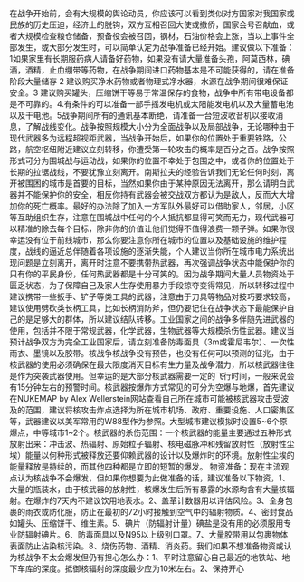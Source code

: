 
在战争开始前，会有大规模的舆论动员，你应该可以看到类似对方国家对我国家或民族的历史压迫，经济上的脱钩，双方互相召回大使或撤侨，国家会号召献血，或者大规模检查粮仓储备，预备役会被召回，钢材，石油价格会上涨，当以上事件全部发生，或大部分发生时，可以简单认定为战争准备已经开始。建议做以下准备：1如果家里有长期服药病人请备好药物，如果没有请大量准备头孢，阿莫西林，碘酒，酒精，止血绷带等药物，在战争期间进口药物基本是不可能获得的，请在准备阶段大量储存 2 建议购买净水药物或者物理式净水器，水源在战争期间很难保证安全。3 建议购买罐头，压缩饼干等易于常温保存的食物，战争中所有带电设备都是不可靠的。4.有条件的可以准备一部手摇发电机或太阳能发电机以及大量蓄电池以及干电池。5战争期间所有的通讯基本断绝，请准备一台短波收音机以接收消息，了解战线变化。战争按照规模大小分为全面战争以及局部战争，无论哪种由于现代武器多为远程超视距武器，当战争开始后，如果你的位置处于重要铁路，公路，航空枢纽附近建议立刻转移，你遭受第一轮攻击的概率是百分之百。战争按照形式可分为围城战与运动战，如果你的位置不幸处于包围之中，或者你的位置处于长期的拉锯战线，不要犹豫立刻离开。南斯拉夫的经验告诉我们无论任何时刻，离开被围困的城市是首要的目标，当然如果你由于某种原因无法离开，那么请明白武器并不能保护你的安全，相反你持有武器会被交战双方都认为是敌人，反而大大增加你的死亡概率。最好的办法除了加入一方军队外最好可以借助家人，邻居，小区等互助组织生存，注意在围城战中任何的个人抵抗都显得可笑而无力，现代武器可以精准的除去每个目标，除非你的价值让他们觉得不值得浪费一颗子弹。如果你很幸运没有位于前线城市，那么你要注意你所在城市的位置以及基础设施的维护程度，战线的逼近总伴随着各项设施的逐渐失能，个人建议当你所在城市电力系统出现问题是立刻离开，离开时注意不要携带热武器，再次强调战争状态中能保护你的只有你的平民身份，任何热武器都是十分可笑的。因为战争期间大量人员物资处于匮乏状态，为了保障自己及家人生存使用暴力手段掠夺变得常见，所以转移过程中建议携带一些扳手、铲子等类工具的武器，注意由于刀具等物品对技巧要求较高，建议使用劈砍类长柄工具，比如长柄消防斧，但仍要记住在战争状态下最能保护自己的是足够大的群体，所以建议结队转移。工业国家之间的战争多伴随先进武器的使用，包括并不限于常规武器，化学武器，生物武器等大规模杀伤性武器。建议当预计战争双方为完全工业国家后，请立刻准备防毒面具（3m或霍尼韦尔）、一次性雨衣、墨镜以及胶带。核战争核战争没有预告，也没有任何可以预测的征兆，由于核武器的使用必须确保在最大限度消灭目标有生力量及战争潜力，所以核武器往往是作为突袭武器使用。但幸运的是大部分核武器需要一定的飞行时间，一般来说会有15分钟左右的预警时间。核武器按爆炸方式常见的可分为空爆与地爆，首先建议在NUKEMAP by Alex Wellerstein网站查看自己所在城市可能被核武器攻击受波及的范围，建议将核攻击炸点选择为所在城市机场、政府、重要设施、人口密集区等，武器建议以美军常用的W88型作为参照。大型城市建议模拟时设置5~6个原爆点，中等城市1~2个。核武器的杀伤范围：一个核武器的能量主要通过五种形式放射出来：冲击波、热辐射、原始粒子辐射、核电磁脉冲和残留放射性（放射性尘埃）能量以何种形式被释放还要仰赖武器的设计以及爆炸时的环境。放射性尘埃的能量释放是持续的，而其他四种都是立即的短暂的爆发。 物资准备：现在主流观点认为核战争不会爆发，但如果你想要为此做准备的话，建议准备以下物资，1、大量的瓶装水，由于核武器的放射性，核爆发生后所有暴露的水源均含有大量核辐射。在爆炸的7天内不建议饮用地表水。2、盖革计数器用以评估风险。3、全身包裹的雨衣或防化服，防止在最初的72小时接触到空气中的辐射物质。4、密封食品如罐头、压缩饼干、维生素。5、碘片（防辐射计量）碘盐是没有用的必须服用专业防辐射碘片。6、防毒面具以及N95以上级别口罩。7、大量胶带用以包裹物体表面防止沾染核污染。8、烧伤药物、酒精、消炎药。我们如果不想准备物资或认为核战争不太会爆发但仍有担心怎么办：1、平时注意留心自己最近的地铁站、地下车库的深度。抵御核辐射的深度最少应为10米左右。2、保持开心